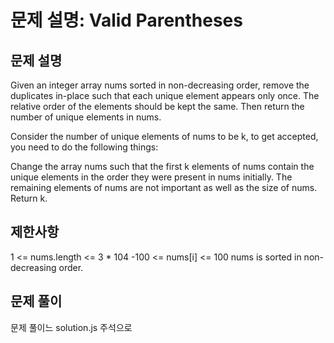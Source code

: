 # 문제 설명: Valid Parentheses

## 문제 설명

Given an integer array nums sorted in non-decreasing order, remove the duplicates in-place such that each unique element appears only once. The relative order of the elements should be kept the same. Then return the number of unique elements in nums.

Consider the number of unique elements of nums to be k, to get accepted, you need to do the following things:

Change the array nums such that the first k elements of nums contain the unique elements in the order they were present in nums initially. The remaining elements of nums are not important as well as the size of nums.
Return k.

## 제한사항

1 <= nums.length <= 3 \* 104
-100 <= nums[i] <= 100
nums is sorted in non-decreasing order.

## 문제 풀이

문제 풀이느 solution.js 주석으로
